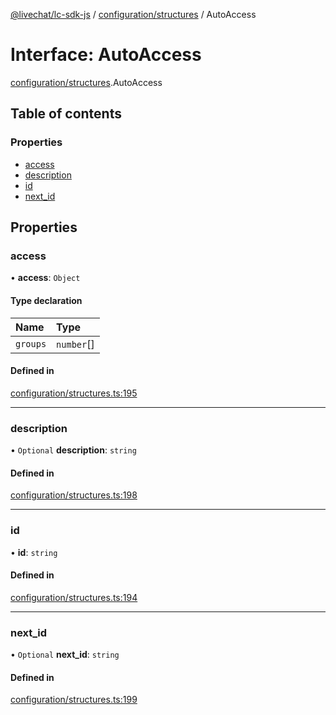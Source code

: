 [@livechat/lc-sdk-js](../README.md) / [configuration/structures](../modules/configuration_structures.md) / AutoAccess

# Interface: AutoAccess

[configuration/structures](../modules/configuration_structures.md).AutoAccess

## Table of contents

### Properties

- [access](configuration_structures.AutoAccess.md#access)
- [description](configuration_structures.AutoAccess.md#description)
- [id](configuration_structures.AutoAccess.md#id)
- [next\_id](configuration_structures.AutoAccess.md#next_id)

## Properties

### access

• **access**: `Object`

#### Type declaration

| Name | Type |
| :------ | :------ |
| `groups` | `number`[] |

#### Defined in

[configuration/structures.ts:195](https://github.com/livechat/lc-sdk-js/blob/4da1eb6/src/configuration/structures.ts#L195)

___

### description

• `Optional` **description**: `string`

#### Defined in

[configuration/structures.ts:198](https://github.com/livechat/lc-sdk-js/blob/4da1eb6/src/configuration/structures.ts#L198)

___

### id

• **id**: `string`

#### Defined in

[configuration/structures.ts:194](https://github.com/livechat/lc-sdk-js/blob/4da1eb6/src/configuration/structures.ts#L194)

___

### next\_id

• `Optional` **next\_id**: `string`

#### Defined in

[configuration/structures.ts:199](https://github.com/livechat/lc-sdk-js/blob/4da1eb6/src/configuration/structures.ts#L199)
